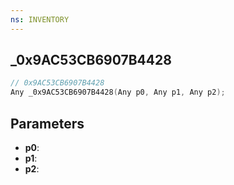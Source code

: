 ```yaml
---
ns: INVENTORY
---
```

## _0x9AC53CB6907B4428

```c
// 0x9AC53CB6907B4428
Any _0x9AC53CB6907B4428(Any p0, Any p1, Any p2);
```

## Parameters
* **p0**:
* **p1**:
* **p2**:
